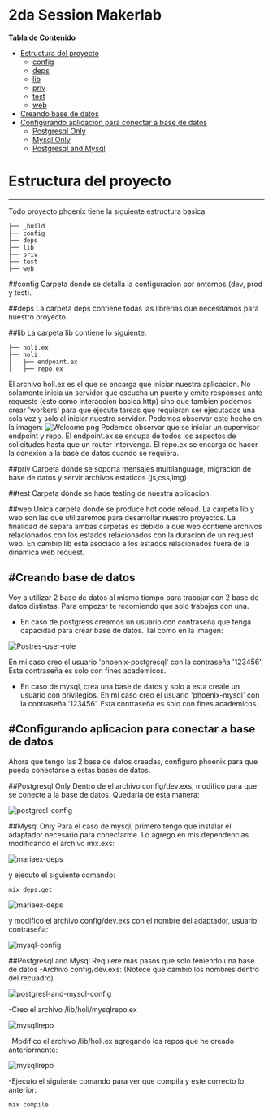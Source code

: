 2da Session Makerlab
===================

**Tabla de Contenido**
- [Estructura del proyecto](#estructura-del-proyecto)
	- [config](#config)
	- [deps](#deps)
	- [lib](#lib)
	- [priv](#priv)
	- [test](#test)
	- [web](#web)
- [Creando base de datos](#creando-base-de-datos)
- [Configurando aplicacion para conectar a base de datos](#configurando-aplicacion-para-conectar-a-base-de-datos)
	- [Postgresql Only](#postgresql-only)
	- [Mysql Only](#mysql-only)
	- [Postgresql and Mysql](#postgresql-and-mysql)

# Estructura del proyecto
-------------
Todo proyecto phoenix tiene la siguiente estructura basica:
```
├── _build
├── config
├── deps
├── lib
├── priv
├── test
├── web
```
##config
Carpeta donde se detalla la configuracion por entornos (dev, prod y test).

##deps
La carpeta deps contiene todas las librerias que necesitamos para nuestro proyecto.

##lib
La carpeta lib contiene lo siguiente:
```
├── holi.ex
├── holi
│   ├── endpoint.ex
│   ├── repo.ex
```
El archivo holi.ex es el que se encarga que iniciar nuestra aplicacion. No solamente inicia un servidor que escucha un puerto y emite responses ante requests (esto como interaccion basica http) sino que tambien podemos crear 'workers' para que ejecute tareas que requieran ser ejecutadas una sola vez y solo al iniciar nuestro servidor.
Podemos observar este hecho en la imagen:
![Welcome png](img/holi.png)
Podemos observar que se iniciar un supervisor endpoint y repo.
El endpoint.ex se encupa de todos los aspectos de solicitudes hasta que un router intervenga.
El repo.ex se encarga de hacer la conexion a la base de datos cuando se requiera.

##priv
Carpeta donde se soporta mensajes multilanguage, migracion de base de datos y servir archivos estaticos (js,css,img)

##test
Carpeta donde se hace testing de nuestra aplicacion.

##web
Unica carpeta donde se produce hot code reload.
La carpeta lib y web son las que utilizaremos para desarrollar nuestro proyectos. La finalidad de separa ambas carpetas es debido a que web contiene archivos relacionados con los estados relacionados con la duracion de un request web. En cambio lib esta asociado a los estados relacionados fuera de la dinamica web request.


#Creando base de datos
-------------
Voy a utilizar 2 base de datos al mismo tiempo para trabajar con 2 base de datos distintas. Para empezar te recomiendo que solo trabajes con una.
- En caso de postgress creamos un usuario con contraseña que tenga capacidad para crear base de datos. Tal como en la imagen:

![Postres-user-role](img/postgress-user.png)

En mi caso creo el usuario 'phoenix-postgresql' con la contraseña '123456'. Esta contraseña es solo con fines academicos.
- En caso de mysql, crea una base de datos y solo a esta creale un usuario con privilegios.
En mi caso creo el usuario 'phoenix-mysql' con la contraseña '123456'. Esta contraseña es solo con fines academicos.

#Configurando aplicacion para conectar a base de datos
-------------
Ahora que tengo las 2 base de datos creadas, configuro phoenix para que pueda conectarse a estas bases de datos.

##Postgresql Only
Dentro de el archivo config/dev.exs, modifico para que se conecte a la base de datos. Quedaria de esta manera:

![postgresl-config](img/postgresl-config.png)

##Mysql Only
Para el caso de mysql, primero tengo que instalar el adaptador necesario para conectarme. Lo agrego en mis dependencias modificando el archivo mix.exs:

![mariaex-deps](img/mariaex-deps.png)

y ejecuto el siguiente comando:
```
mix deps.get
```

![mariaex-deps](img/mariaex-cmd.png)

y modifico el archivo config/dev.exs con el nombre del adaptador, usuario, contraseña:

![mysql-config](img/mysql-config.png)

##Postgresql and Mysql
Requiere más pasos que solo teniendo una base de datos
-Archivo config/dev.exs: (Notece que cambio los nombres dentro del recuadro)

![postgresl-and-mysql-config](img/postgresl-and-mysql-config.png)

-Creo el archivo /lib/holi/mysqlrepo.ex

![mysqllrepo](img/mysqlrepo.png)

-Modifico el archivo /lib/holi.ex agregando los repos que he creado anteriormente:

![mysqllrepo](img/repo-supervisor.png)

-Ejecuto el siguiente comando para ver que compila y este correcto lo anterior:
```
mix compile
```